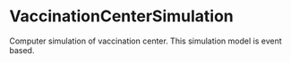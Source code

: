 # VaccinationCenterSimulation

Computer simulation of vaccination center. This simulation model is event based.
